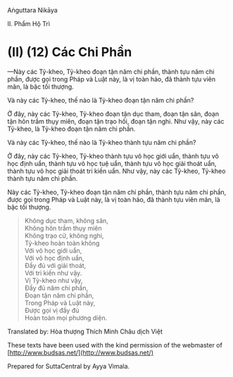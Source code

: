 Aṅguttara Nikāya

II. Phẩm Hộ Trì

# (II) (12) Các Chi Phần

—Này các Tỷ-kheo, Tỷ-kheo đoạn tận năm chi phần, thành tựu năm chi phần, được gọi trong Pháp và Luật này, là vị toàn hảo, đã thành tựu viên mãn, là bậc tối thượng.

Và này các Tỷ-kheo, thế nào là Tỷ-kheo đoạn tận năm chi phần?

Ở đây, này các Tỷ-kheo, Tỷ-kheo đoạn tận dục tham, đoạn tận sân, đoạn tận hôn trầm thụy miên, đoạn tận trạo hối, đoạn tận nghi. Như vậy, này các Tỷ-kheo, là Tỷ-kheo đoạn tận năm chi phần.

Và này các Tỷ-kheo, thế nào là Tỷ-kheo thành tựu năm chi phần?

Ở đây, này các Tỷ-kheo, Tỷ-kheo thành tựu vô học giới uẩn, thành tựu vô học định uẩn, thành tựu vô học tuệ uẩn, thành tựu vô học giải thoát uẩn, thành tựu vô học giải thoát tri kiến uẩn. Như vậy, này các Tỷ-kheo, Tỷ-kheo thành tựu năm chi phần.

Này các Tỷ-kheo, Tỷ-kheo đoạn tận năm chi phần, thành tựu năm chi phần, được gọi trong Pháp và Luật này, là vị toàn hảo, đã thành tựu viên mãn, là bậc tối thượng.

> Không dục tham, không sân,  
> Không hôn trầm thụy miên  
> Không trạo cử, không nghi,  
> Tỷ-kheo hoàn toàn không  
> Với vô học giới uẩn,  
> Với vô học định uẩn,  
> Ðầy đủ với giải thoát,  
> Với tri kiến như vậy.  
> Vị Tỷ-kheo như vậy,  
> Ðầy đủ năm chi phần,  
> Ðoạn tận năm chi phần,  
> Trong Pháp và Luật này,  
> Ðược gọi vị đầy đủ  
> Hoàn toàn mọi phương diện.

Translated by: Hòa thượng Thích Minh Châu dịch Việt

These texts have been used with the kind permission of the webmaster of [http://www.budsas.net/](http://www.budsas.net/)

Prepared for SuttaCentral by Ayya Vimala.